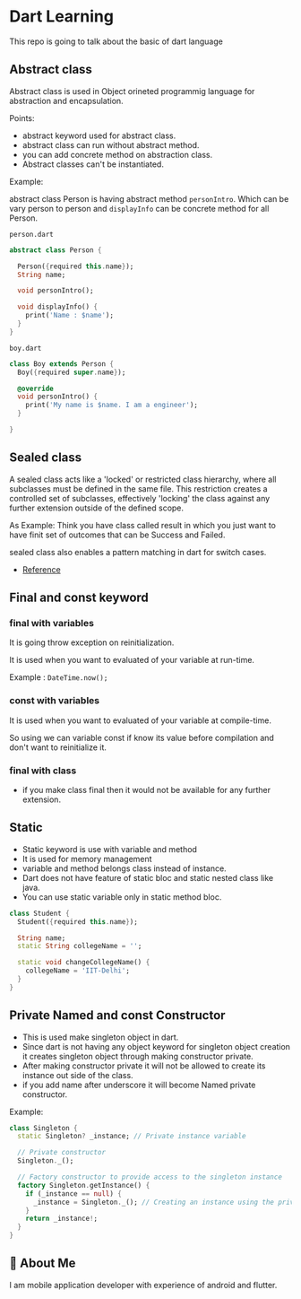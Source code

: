 # Dart Learning

This repo is going to talk about the basic of dart language


## Abstract class

Abstract class is used in Object orineted programmig language for abstraction and encapsulation.


Points:

- abstract keyword used for abstract class.
- abstract class can run without abstract method.
- you can add concrete method on abstraction class.
- Abstract classes can't be instantiated.

Example:

abstract class Person is having abstract method `personIntro`. Which can be vary person to person and `displayInfo` can be concrete method for all Person.

`person.dart`

```dart
abstract class Person {

  Person({required this.name});
  String name;

  void personIntro();

  void displayInfo() {
    print('Name : $name');
  }
}

```
`boy.dart`
```dart
class Boy extends Person {
  Boy({required super.name});

  @override
  void personIntro() {
    print('My name is $name. I am a engineer');
  }

}
```


## Sealed class

A sealed class acts like a 'locked' or restricted class hierarchy, where all subclasses must be defined in the same file. This restriction creates a controlled set of subclasses, effectively 'locking' the class against any further extension outside of the defined scope.

As Example: Think you have class called result in which you just want to have finit set of outcomes that can be Success and Failed.

sealed class also enables a pattern matching in dart for switch cases.

- [Reference](https://medium.com/@ssindher11/exploring-sealed-classes-in-flutter-241d3e160132)


## Final and const keyword

### final with variables
It is going throw exception on reinitialization.

It is used when you want to evaluated of your variable at run-time.

Example : `DateTime.now();`

### const with variables

It is used when you want to evaluated of your variable at compile-time.

So using we can variable const if know its value before compilation and don't want to reinitialize it.

### final with class

- if you make class final then it would not be available for any further extension.

## Static

- Static keyword is use with variable and method
- It is used for memory management
- variable and method belongs  class instead of instance.
- Dart does not have feature of static bloc and static nested class like java.
- You can use static variable only in static method bloc.

```dart
class Student {
  Student({required this.name});

  String name;
  static String collegeName = '';

  static void changeCollegeName() {
    collegeName = 'IIT-Delhi';
  }
}
```

## Private Named and const Constructor

- This is used make singleton object in dart.
- Since dart is not having any object keyword for singleton object creation it creates singleton object through making constructor private.
- After making constructor private it will not be allowed to create its instance out side of the class.
- if you add name after underscore it will become Named private constructor.

Example:

```dart
class Singleton {
  static Singleton? _instance; // Private instance variable

  // Private constructor
  Singleton._();

  // Factory constructor to provide access to the singleton instance
  factory Singleton.getInstance() {
    if (_instance == null) {
      _instance = Singleton._(); // Creating an instance using the private constructor
    }
    return _instance!;
  }
}
```

## 🚀 About Me
I am mobile application developer with experience of android and flutter.
